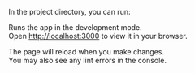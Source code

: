 <!-- # Getting Started with Create React App -->

<!-- ## Available Scripts -->

In the project directory, you can run:

<!-- ### `npm start` -->

Runs the app in the development mode.\
Open [http://localhost:3000](http://localhost:3000) to view it in your browser.

The page will reload when you make changes.\
You may also see any lint errors in the console.
